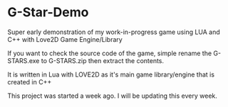 G-Star-Demo
===========

Super early demonstration of my work-in-progress game using LUA and C++ with Love2D Game Engine/Library

If you want to check the source code of the game, simple rename the G-STARS.exe to G-STARS.zip then extract the contents.

It is written in Lua with LOVE2D as it's main game library/engine that is created in C++

This project was started a week ago. I will be updating this every week.
